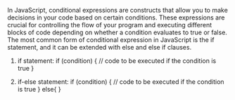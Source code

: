 In JavaScript, conditional expressions are constructs that allow you to make decisions in your code based on certain conditions. 
These expressions are crucial for controlling the flow of your program and executing different blocks of code depending on whether a condition evaluates to true or false. 
The most common form of conditional expression in JavaScript is the if statement, and it can be extended with else and else if clauses.

1. if statement:
   if (condition) {
  // code to be executed if the condition is true
}

2. if-else statement:
   if (condition) {
  // code to be executed if the condition is true
}
  else{
}
